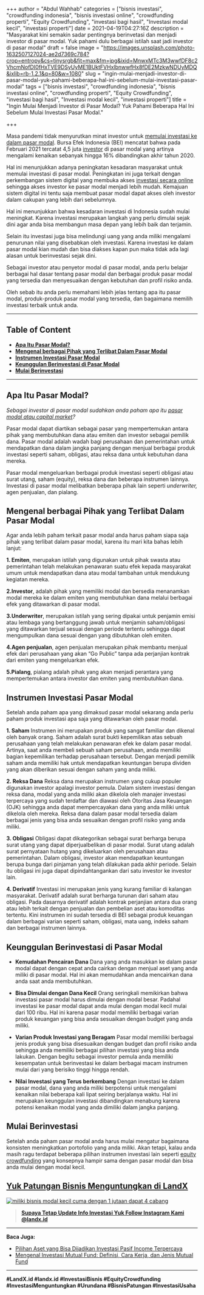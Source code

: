 +++
author = "Abdul Wahhab"
categories = ["bisnis investasi", "crowdfunding indonesia", "bisnis investasi online", "crowdfunding properti", "Equity Crowdfunding", "investasi bagi hasil", "Investasi modal kecil", "investasi properti"]
date = 2021-04-19T04:27:16Z
description = "Masyarakat kini semakin sadar pentingnya berinvetasi dan menjadi investor di pasar modal. Yuk pahami dulu berbagai istilah saat jadi investor di pasar modal"
draft = false
image = "https://images.unsplash.com/photo-1632507127024-ae2d7369c784?crop=entropy&cs=tinysrgb&fit=max&fm=jpg&ixid=MnwxMTc3M3wwfDF8c2VhcmNofDI0fHxTVE9DSyUyME1BUktFVHxlbnwwfHx8fDE2MzkwNDUyMDQ&ixlib=rb-1.2.1&q=80&w=1080"
slug = "ingin-mulai-menjadi-investor-di-pasar-modal-yuk-pahami-beberapa-hal-ini-sebelum-mulai-investasi-pasar-modal"
tags = ["bisnis investasi", "crowdfunding indonesia", "bisnis investasi online", "crowdfunding properti", "Equity Crowdfunding", "investasi bagi hasil", "Investasi modal kecil", "investasi properti"]
title = "Ingin Mulai Menjadi Investor di Pasar Modal? Yuk Pahami Beberapa Hal Ini Sebelum Mulai Investasi Pasar Modal."

+++


Masa pandemi tidak menyurutkan minat investor untuk [memulai investasi ke dalam pasar modal](https://landx.id/). Bursa Efek Indonesia (BEI) mencatat bahwa pada Februari 2021 tercatat 4,5 juta [investor](https://landx.id/) di pasar modal yang artinya mengalami kenaikan sebanyak hingga 16% dibandingkan akhir tahun 2020.

Hal ini menunjukkan adanya peningkatan kesadaran masyarakat untuk memulai investasi di pasar modal. Peningkatan ini juga terkait dengan perkembangan sistem digital yang membuka akses [investasi secara online](https://landx.id/) sehingga akses investor ke pasar modal menjadi lebih mudah. Kemajuan sistem digital ini tentu saja membuat pasar modal dapat akses oleh investor dalam cakupan yang lebih dari sebelumnya.

Hal ini menunjukkan bahwa kesadaran investasi di Indonesia sudah mulai meningkat. Karena investasi merupakan langkah yang perlu dimulai sejak dini agar anda bisa membangun masa depan yang lebih baik dan terjamin.

Selain itu investasi juga bisa melindungi uang yang anda miliki mengalami penurunan nilai yang disebabkan oleh investasi. Karena investasi ke dalam pasar modal kian mudah dan bisa diakses kapan pun maka tidak ada lagi alasan untuk berinvestasi sejak dini.

Sebagai investor atau penyetor modal di pasar modal, anda perlu belajar berbagai hal dasar tentang pasar modal dan berbagai produk pasar modal yang tersedia dan menyesuaikan dengan kebutuhan dan profil risiko anda.

Oleh sebab itu anda perlu memahami lebih jelas tentang apa itu pasar modal, produk-produk pasar modal yang tersedia, dan bagaimana memilih investasi terbaik untuk anda.

---

## Table of Content

* **[Apa Itu Pasar Modal?](https://landx.id/blog/ingin-mulai-menjadi-investor-di-pasar-modal-yuk-pahami-beberapa-hal-ini-sebelum-mulai-investasi-pasar-modal/#apa-itu-pasar-modal )**
* **[Mengenal berbagai Pihak yang Terlibat Dalam Pasar Modal](https://landx.id/blog/ingin-mulai-menjadi-investor-di-pasar-modal-yuk-pahami-beberapa-hal-ini-sebelum-mulai-investasi-pasar-modal/#mengenal-berbagai-pihak-yang-terlibat-dalam-pasar-modal)**
* **[Instrumen Investasi Pasar Modal](https://landx.id/blog/ingin-mulai-menjadi-investor-di-pasar-modal-yuk-pahami-beberapa-hal-ini-sebelum-mulai-investasi-pasar-modal/#instrumen-investasi-pasar-modal)**
* **[Keunggulan Berinvestasi di Pasar Modal](https://landx.id/blog/ingin-mulai-menjadi-investor-di-pasar-modal-yuk-pahami-beberapa-hal-ini-sebelum-mulai-investasi-pasar-modal/#keunggulan-berinvestasi-di-pasar-modal )**
* **[Mulai Berinvestasi](https://landx.id/blog/ingin-mulai-menjadi-investor-di-pasar-modal-yuk-pahami-beberapa-hal-ini-sebelum-mulai-investasi-pasar-modal/#mulai-berinvestasi)**

---

## Apa Itu Pasar Modal?

_Sebagai investor di pasar modal sudahkan anda paham apa itu [pasar modal atau capital market](https://landx.id/)?_

Pasar modal dapat diartikan sebagai pasar yang mempertemukan antara pihak yang membutuhkan dana atau emiten dan investor sebagai pemilik dana. Pasar modal adalah wadah bagi perusahaan dan pemerintahan untuk mendapatkan dana dalam jangka panjang dengan menjual berbagai produk investasi seperti saham, obligasi, atau reksa dana untuk kebutuhan dana mereka.

Pasar modal mengeluarkan berbagai produk investasi seperti obligasi atau surat utang, saham (equity), reksa dana dan beberapa instrumen lainnya. Investasi di pasar modal melibatkan beberapa pihak lain seperti _underwriter,_ agen penjualan, dan pialang.

## Mengenal berbagai Pihak yang Terlibat Dalam Pasar Modal

Agar anda lebih paham terkait pasar modal anda harus paham siapa saja pihak yang terlibat dalam pasar modal, karena itu mari kita bahas lebih lanjut:

**1. Emiten**, merupakan istilah yang digunakan untuk pihak swasta atau pemerintahan telah melakukan penawaran suatu efek kepada masyarakat umum untuk mendapatkan dana atau modal tambahan untuk mendukung kegiatan mereka. 

**2.Investor**, adalah pihak yang memiliki modal dan bersedia menanamkan modal mereka ke dalam emiten yang membutuhkan dana melalui berbagai efek yang ditawarkan di pasar modal.

**3.Underwriter**, merupakan istilah yang sering dipakai untuk penjamin emisi atau lembaga yang bertanggung jawab untuk menjamin saham/obligasi yang ditawarkan terjual sesuai dengan periode tertentu sehingga dapat mengumpulkan dana sesuai dengan yang dibutuhkan oleh emiten. 

**4.Agen penjualan**, agen penjualan merupakan pihak membantu menjual efek dari perusahaan yang akan “Go Public” tanpa ada perjanjian kontrak dari emiten yang mengeluarkan efek.

**5.Pialang**, pialang adalah pihak yang akan menjadi perantara yang mempertemukan antara investor dan emiten yang membutuhkan dana.

## Instrumen Investasi Pasar Modal

Setelah anda paham apa yang dimaksud pasar modal sekarang anda perlu paham produk investasi apa saja yang ditawarkan oleh pasar modal.

**1. Saham** 
Instrumen ini merupakan produk yang sangat familiar dan dikenal oleh banyak orang. Saham adalah surat bukti kepemilikan atas sebuah perusahaan yang telah melakukan penawaran efek ke dalam pasar modal. Artinya, saat anda membeli sebuah saham perusahaan, anda memiliki bagian kepemilikan terhadap perusahaan tersebut. Dengan menjadi pemilik saham anda memiliki hak untuk  mendapatkan keuntungan berupa dividen yang akan diberikan sesuai dengan saham yang anda miliki.

**2. Reksa Dana**
Reksa dana merupakan instrumen yang cukup populer digunakan investor apalagi investor pemula. Dalam sistem investasi dengan reksa dana, modal yang anda miliki akan dikelola oleh manajer investasi terpercaya yang sudah terdaftar dan diawasi oleh Otoritas Jasa Keuangan (OJK) sehingga anda dapat mempercayakan dana yang anda miliki untuk dikelola oleh mereka. Reksa dana dalam pasar modal tersedia dalam berbagai jenis yang bisa anda sesuaikan dengan profil risiko yang anda miliki. 

**3. Obligasi**
Obligasi dapat dikategorikan sebagai surat berharga berupa surat utang yang dapat diperjualbelikan di pasar modal. Surat utang adalah surat pernyataan hutang yang dikeluarkan oleh perusahaan atau pemerintahan. Dalam obligasi, investor akan mendapatkan keuntungan berupa bunga dari pinjaman yang telah dilakukan pada akhir periode. Selain itu obligasi ini juga dapat dipindahtangankan dari satu investor ke investor lain.  

**4. Derivatif**
Investasi ini merupakan jenis yang kurang familiar di kalangan masyarakat. Derivatif adalah surat berharga turunan dari saham atau obligasi. Pada dasarnya derivatif adalah kontrak perjanjian antara dua orang atau lebih terkait dengan penjualan dan pembelian aset atau komoditas tertentu. Kini instrumen ini sudah tersedia di BEI sebagai produk keuangan dalam berbagai varian seperti saham, obligasi, mata uang, indeks saham dan berbagai instrumen lainnya.

## Keunggulan Berinvestasi di Pasar Modal

* **Kemudahan Pencairan Dana** 
Dana yang anda masukkan ke dalam pasar modal dapat dengan cepat anda cairkan dengan menjual aset yang anda miliki di pasar modal. Hal ini akan memudahkan anda mencairkan dana anda saat anda membutuhkan. 

* **Bisa Dimulai dengan Dana Kecil** 
Orang seringkali memikirkan bahwa investasi pasar modal harus dimulai dengan modal besar. Padahal investasi ke pasar modal dapat anda mulai dengan modal kecil mulai dari 100 ribu. Hal ini karena pasar modal memiliki berbagai varian produk keuangan yang bisa anda sesuaikan dengan budget yang anda miliki.

* **Varian Produk Investasi yang Beragam**
Pasar modal memiliki berbagai jenis produk yang bisa disesuaikan dengan budget dan profil risiko anda sehingga anda memiliki berbagai pilihan investasi yang bisa anda lakukan. Dengan begitu sebagai investor pemula anda memiliki kesempatan untuk berinvestasi ke dalam berbagai macam instrumen mulai dari yang berisiko tinggi hingga rendah. 

* **Nilai Investasi yang Terus berkembang**
Dengan investasi ke dalam pasar modal, dana yang anda miliki berpotensi untuk mengalami kenaikan nilai beberapa kali lipat seiring berjalanya waktu. Hal ini merupakan keunggulan investasi dibandingkan menabung karena potensi kenaikan modal yang anda dimiliki dalam jangka panjang.

## Mulai Berinvestasi

Setelah anda paham pasar modal anda harus mulai mengatur bagaimana konsisten meningkatkan portofolio yang anda miliki. Akan tetapi, kalau anda masih ragu terdapat beberapa pilihan instrumen investasi lain seperti [equity crowdfunding](https://landx.id/) yang konsepnya hampir sama dengan pasar modal dan bisa anda mulai dengan modal kecil.

## [Yuk Patungan Bisnis Menguntungkan di LandX](https://landx.id/blog/project/)

[![miliki bisnis modal kecil cuma dengan 1 jutaan dapat 4 cabang ](https://accountgram-production.sfo2.cdn.digitaloceanspaces.com/landx_ghost/2021/11/jadi-owner-bisnis-hanya-1-jutaan-dengan-cuan-yang-sangat-menjanjikan.png)](https://landx.id/project/)

> **[Supaya Tetap Update Info Investasi Yuk Follow Instagram Kami @landx.id](https://www.instagram.com/landx.id/?utm_medium=copy_link)**

---

**Baca Juga:**

* [Pilihan Aset yang Bisa Dijadikan Investasi Pasif Income Terpercaya](https://landx.id/blog/pilihan-aset-yang-bisa-dijadikan-investasi-pasif-income-terpercaya/)
* [Mengenal Investasi Mutual Fund: Definisi, Cara Kerja, dan Jenis Mutual Fund](https://landx.id/blog/mengenal-investasi-mutual-fund-definisi-cara-kerja-dan-jenis-mutual-fund/)

---

**#LandX.id    #landx.id    #InvestasiBisnis    #EquityCrowdfunding    #InvestasiMenguntungkan    #Urundana    #BisnisPatungan    #InvestasiUsaha**

